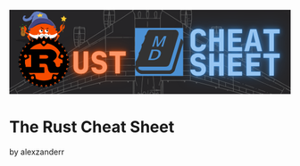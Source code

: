 
![logo](https://github.com/alexzanderr/rust-cheat-sheet/blob/gh-pages/static/img/logo/rust-cheat-sheet-logo.png?raw=True)


# The Rust Cheat Sheet
by alexzanderr